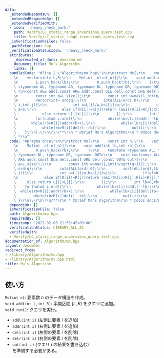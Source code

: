 ```yaml
---
data:
  _extendedDependsOn: []
  _extendedRequiredBy: []
  _extendedVerifiedWith:
  - icon: ':heavy_check_mark:'
    path: Verify/LC_static_range_inversions_query.test.cpp
    title: Verify/LC_static_range_inversions_query.test.cpp
  _isVerificationFailed: false
  _pathExtension: hpp
  _verificationStatusIcon: ':heavy_check_mark:'
  attributes:
    _deprecated_at_docs: docs/mo.md
    document_title: Mo's Algorithm
    links: []
  bundledCode: "#line 2 \"Algorithm/mo.hpp\"\n\r\nstruct Mo{\r\n    const int n;\r\
    \n    vector<int> L,R;\r\n    Mo(int _n):n(_n){}\r\n    void add(int lb,int rb){\r\
    \n        L.push_back(lb);\r\n        R.push_back(rb);\r\n    }\r\n    template\
    \ <typename AL, typename AR, typename DL, typename DR, typename OUT>\r\n    void\
    \ run(const AL& addl,const AR& addr,const DL& dell,const DR& delr,const OUT& out){\r\
    \n        const int q=L.size();\r\n        const int w=max(1,int(n/sqrt(q+1)));\r\
    \n        vector<int> ord(q);\r\n        iota(ALL(ord),0);\r\n        sort(ALL(ord),[&](int\
    \ i,int j){\r\n            int a=L[i]/w,b=L[j]/w;\r\n            if(a!=b)return\
    \ a<b;\r\n            else if(R[i]!=R[j])return (a&1)?R[i]>R[j]:R[i]<R[j];\r\n\
    \            else return L[i]<L[j];\r\n        });\r\n        int lb=0,rb=0;\r\
    \n        for(auto& i:ord){\r\n            while(lb>L[i])addl(--lb);\r\n     \
    \       while(rb<R[i])addr(rb++);\r\n            while(lb<L[i])dell(lb++);\r\n\
    \            while(rb>R[i])delr(--rb);\r\n            out(i);\r\n        }\r\n\
    \    }\r\n};\r\n\r\n/**\r\n * @brief Mo's Algorithm\r\n * @docs docs/mo.md\r\n\
    \ */\n"
  code: "#pragma once\r\n\r\nstruct Mo{\r\n    const int n;\r\n    vector<int> L,R;\r\
    \n    Mo(int _n):n(_n){}\r\n    void add(int lb,int rb){\r\n        L.push_back(lb);\r\
    \n        R.push_back(rb);\r\n    }\r\n    template <typename AL, typename AR,\
    \ typename DL, typename DR, typename OUT>\r\n    void run(const AL& addl,const\
    \ AR& addr,const DL& dell,const DR& delr,const OUT& out){\r\n        const int\
    \ q=L.size();\r\n        const int w=max(1,int(n/sqrt(q+1)));\r\n        vector<int>\
    \ ord(q);\r\n        iota(ALL(ord),0);\r\n        sort(ALL(ord),[&](int i,int\
    \ j){\r\n            int a=L[i]/w,b=L[j]/w;\r\n            if(a!=b)return a<b;\r\
    \n            else if(R[i]!=R[j])return (a&1)?R[i]>R[j]:R[i]<R[j];\r\n       \
    \     else return L[i]<L[j];\r\n        });\r\n        int lb=0,rb=0;\r\n    \
    \    for(auto& i:ord){\r\n            while(lb>L[i])addl(--lb);\r\n          \
    \  while(rb<R[i])addr(rb++);\r\n            while(lb<L[i])dell(lb++);\r\n    \
    \        while(rb>R[i])delr(--rb);\r\n            out(i);\r\n        }\r\n   \
    \ }\r\n};\r\n\r\n/**\r\n * @brief Mo's Algorithm\r\n * @docs docs/mo.md\r\n */"
  dependsOn: []
  isVerificationFile: false
  path: Algorithm/mo.hpp
  requiredBy: []
  timestamp: '2022-02-06 21:59:45+09:00'
  verificationStatus: LIBRARY_ALL_AC
  verifiedWith:
  - Verify/LC_static_range_inversions_query.test.cpp
documentation_of: Algorithm/mo.hpp
layout: document
redirect_from:
- /library/Algorithm/mo.hpp
- /library/Algorithm/mo.hpp.html
title: Mo's Algorithm
---
```

## 使い方

`Mo(int n)`: 要素数 $n$ のデータ構造を作成。  
`void add(int L,int R)`: 半開区間 $[L,R)$ をクエリに追加。  
`void run()`: クエリを実行。  
* `addl(int i)` (左側に要素 $i$ を追加)  
* `addr(int i)` (右側に要素 $i$ を追加)  
* `dell(int i)` (左側の要素 $i$ を削除)  
* `delr(int i)` (右側の要素 $i$ を削除)  
* `out(int i)` (クエリ $i$ の結果を書き込む)  
を準備する必要がある。